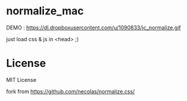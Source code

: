 # normalize_mac

DEMO : https://dl.dropboxusercontent.com/u/1090833/jc_normalize.gif

just load css & js in \<head\> ;)

# License

MIT License

fork from https://github.com/necolas/normalize.css/
